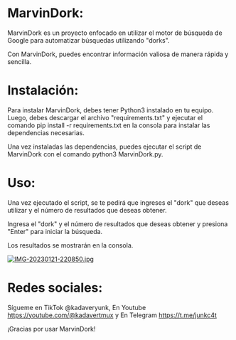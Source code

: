 # MarvinDork:

MarvinDork es un proyecto enfocado en 
utilizar el motor de búsqueda de Google 
para automatizar búsquedas utilizando "dorks". 

Con MarvinDork, puedes encontrar información valiosa de manera 
rápida y sencilla.

# Instalación: 

Para instalar MarvinDork, debes tener Python3 
instalado en tu equipo. Luego, debes descargar 
el archivo "requirements.txt" y ejecutar el 
comando pip install -r requirements.txt en la 
consola para instalar las dependencias necesarias.

Una vez instaladas las dependencias, 
puedes ejecutar el script de MarvinDork 
con el comando python3 MarvinDork.py.

# Uso:

Una vez ejecutado el script, 
se te pedirá que ingreses el "dork" 
que deseas utilizar y el número de resultados que deseas obtener. 

Ingresa el "dork" y el número de resultados que deseas obtener 
y presiona "Enter" para iniciar la búsqueda. 

Los resultados se mostrarán en la consola.

[![IMG-20230121-220850.jpg](https://i.postimg.cc/zvRbHkTT/IMG-20230121-220850.jpg)](https://postimg.cc/CnSLWkPK)

# Redes sociales:

Sígueme en TikTok @kadaveryunk, 
En Youtube https://youtube.com/@kadavertmux y 
En Telegram https://t.me/junkc4t 

¡Gracias por usar MarvinDork!
